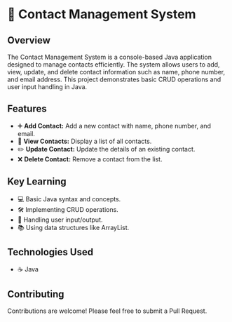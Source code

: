 
# 📇 Contact Management System

## Overview

The Contact Management System is a console-based Java application designed to manage contacts efficiently. The system allows users to add, view, update, and delete contact information such as name, phone number, and email address. This project demonstrates basic CRUD operations and user input handling in Java.

## Features

- ➕ **Add Contact:** Add a new contact with name, phone number, and email.
- 📄 **View Contacts:** Display a list of all contacts.
- ✏️ **Update Contact:** Update the details of an existing contact.
- ❌ **Delete Contact:** Remove a contact from the list.

## Key Learning

- 💻 Basic Java syntax and concepts.
- 🛠️ Implementing CRUD operations.
- 🔄 Handling user input/output.
- 📚 Using data structures like ArrayList.

## Technologies Used

- ☕ Java

## Contributing

Contributions are welcome! Please feel free to submit a Pull Request.


